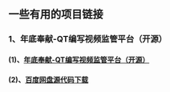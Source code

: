## 一些有用的项目链接
### 1、年底奉献-QT编写视频监管平台（开源）
#### (1)、[年底奉献-QT编写视频监管平台（开源）](https://www.cnblogs.com/feiyangqingyun/p/4192484.html)
#### (2)、[百度网盘源代码下载](http://pan.baidu.com/s/1mgFWeDU)
